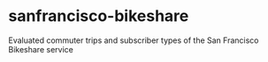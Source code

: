 # sanfrancisco-bikeshare
Evaluated commuter trips and subscriber types of the San Francisco Bikeshare service

